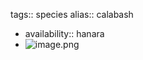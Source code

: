 tags:: species
alias:: calabash

- availability:: hanara
- ![image.png](https://peach-geographical-bat-397.mypinata.cloud/ipfs/QmThUMmJHRAXS2d4ZAqUcjwg8kg6mestZYfgUNTrUxHm5o)